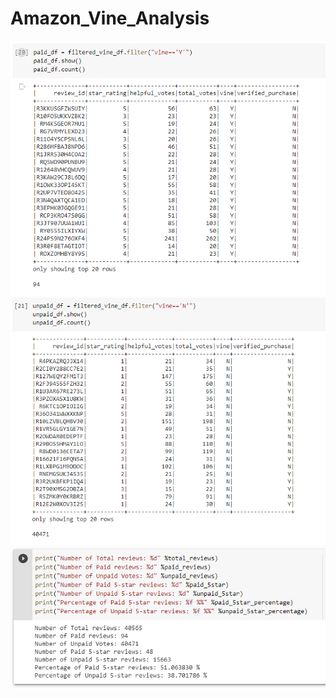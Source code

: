 # Amazon_Vine_Analysis

![analysis images](paid.png)
![analysis images](unpaid.png)
![analysis images](result1.png)
